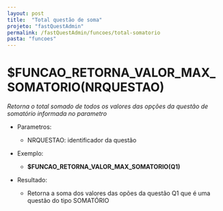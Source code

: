 ```yaml
---
layout: post
title:  "Total questão de soma"
projeto: "fastQuestAdmin"
permalink: /fastQuestAdmin/funcoes/total-somatorio
pasta: "funcoes"
---	
```

# $FUNCAO_RETORNA_VALOR_MAX_SOMATORIO(NRQUESTAO)
*Retorna o total somado de todos os valores das opções da questão de somatório informada no parametro*

- Parametros: 
    - NRQUESTAO: identificador da questão
    
- Exemplo:
    - **$FUNCAO_RETORNA_VALOR_MAX_SOMATORIO(Q1)**
- Resultado:
    - Retorna a soma dos valores das opões da questão Q1 que é uma questão do tipo SOMATÓRIO